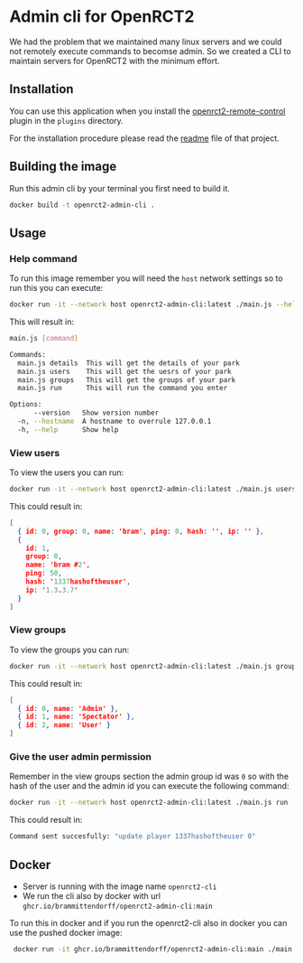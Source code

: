 # Admin cli for OpenRCT2

We had the problem that we maintained many linux servers and we could not remotely execute commands to becomse admin. So we created a CLI to maintain servers for OpenRCT2 with the minimum effort.

## Installation

You can use this application when you install the [openrct2-remote-control](https://github.com/CorySanin/openrct2-remote-control) plugin in the `plugins` directory.

For the installation procedure please read the [readme](https://github.com/CorySanin/openrct2-remote-control/blob/master/README.md) file of that project.


## Building the image

Run this admin cli by your terminal you first need to build it.

```bash
docker build -t openrct2-admin-cli .   
```


## Usage

### Help command

To run this image remember you will need the `host` network settings so to run this you can execute:

```bash
docker run -it --network host openrct2-admin-cli:latest ./main.js --help
```

This will result in:

```bash
main.js [command]

Commands:
  main.js details  This will get the details of your park
  main.js users    This will get the uesrs of your park
  main.js groups   This will get the groups of your park
  main.js run      This will run the command you enter

Options:
      --version   Show version number                                  [boolean]
  -n, --hostname  A hostname to overrule 127.0.0.1                      [string]
  -h, --help      Show help                                            [boolean]
```

### View users

To view the users you can run:

```bash
docker run -it --network host openrct2-admin-cli:latest ./main.js users
```

This could result in:

```json
[
  { id: 0, group: 0, name: 'bram', ping: 0, hash: '', ip: '' },
  {
    id: 1,
    group: 0,
    name: 'bram #2',
    ping: 50,
    hash: '1337hashoftheuser',
    ip: '1.3.3.7'
  }
]
```

### View groups

To view the groups you can run:

```bash
docker run -it --network host openrct2-admin-cli:latest ./main.js groups
```

This could result in:

```json
[
  { id: 0, name: 'Admin' },
  { id: 1, name: 'Spectator' },
  { id: 2, name: 'User' }
]
```

### Give the user admin permission

Remember in the view groups section the admin group id was `0` so with the hash of the user and the admin id you can execute the following command:

```bash
docker run -it --network host openrct2-admin-cli:latest ./main.js run -c "update player 1337hashoftheuser 0"
```

This could result in:

```bash
Command sent succesfully: "update player 1337hashoftheuser 0"
```

## Docker

- Server is running with the image name `openrct2-cli`
- We run the cli also by docker with url `ghcr.io/brammittendorff/openrct2-admin-cli:main`

To run this in docker and if you run the openrct2-cli also in docker you can use the pushed docker image:

```bash
 docker run -it ghcr.io/brammittendorff/openrct2-admin-cli:main ./main.js -n $(docker inspect --format '{{ .NetworkSettings.IPAddress }}' $(docker ps | grep openrct2-cli | awk '{print $1}')) run -c 'say hi'
```